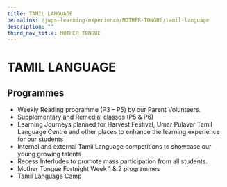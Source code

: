 ```yaml
---
title: TAMIL LANGUAGE
permalink: /jwps-learning-experience/MOTHER-TONGUE/tamil-language
description: ""
third_nav_title: MOTHER TONGUE
---
```

# TAMIL LANGUAGE

## Programmes  

* Weekly Reading programme (P3 – P5) by our Parent Volunteers.
* Supplementary and Remedial classes (P5 & P6) 
* Learning Journeys planned for Harvest Festival, Umar Pulavar Tamil Language Centre and other places to enhance the learning experience for our students
* Internal and external Tamil Language competitions to showcase our young growing talents
* Recess Interludes to promote mass participation from all students.
* Mother Tongue Fortnight Week 1 & 2 programmes
* Tamil Language Camp